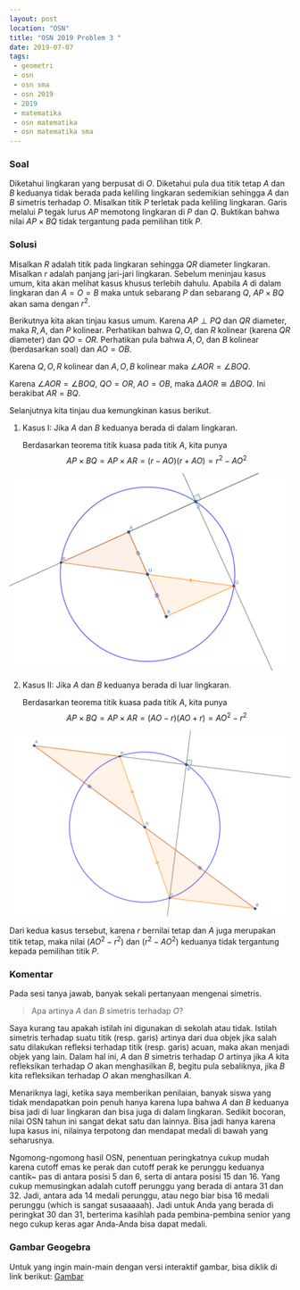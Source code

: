 ```yaml
---
layout: post
location: "OSN"
title: "OSN 2019 Problem 3 "
date: 2019-07-07
tags:
 - geometri
 - osn
 - osn sma
 - osn 2019
 - 2019
 - matematika
 - osn matematika
 - osn matematika sma
---
```



### Soal 

Diketahui lingkaran yang berpusat di $O$.
Diketahui pula dua titik tetap $A$ dan $B$ keduanya tidak berada pada
keliling lingkaran sedemikian sehingga $A$ dan $B$ simetris terhadap
$O$. Misalkan titik $P$ terletak pada keliling lingkaran. Garis melalui
$P$ tegak lurus $AP$ memotong lingkaran di $P$ dan $Q$. Buktikan bahwa
nilai $AP\times BQ$ tidak tergantung pada pemilihan titik $P$.


### Solusi
Misalkan $R$ adalah titik pada lingkaran sehingga $QR$
diameter lingkaran. Misalkan $r$ adalah panjang jari-jari lingkaran.
Sebelum meninjau kasus umum, kita akan melihat kasus khusus terlebih
dahulu. Apabila $A$ di dalam lingkaran dan $A=O=B$ maka untuk sebarang
$P$ dan sebarang $Q$, $AP\times BQ$ akan sama dengan $r^2$.

Berikutnya kita akan tinjau kasus umum. Karena $AP\perp PQ$ dan $QR$
diameter, maka $R,A,$ dan $P$ kolinear. Perhatikan bahwa $Q,O,$ dan $R$
kolinear (karena $QR$ diameter) dan $QO=OR$. Perhatikan pula bahwa
$A,O,$ dan $B$ kolinear (berdasarkan soal) dan $AO=OB$.

Karena $Q,O,R$ kolinear dan $A,O,B$ kolinear maka
$\angle AOR=\angle BOQ$.

Karena $\angle AOR=\angle BOQ$, $QO=OR,$ $AO=OB$, maka $\Delta AOR\cong
\Delta BOQ$. Ini berakibat $AR=BQ$.

Selanjutnya kita tinjau dua kemungkinan kasus berikut.

1.  Kasus I: Jika $A$ dan $B$ keduanya berada di dalam lingkaran.

    Berdasarkan teorema titik kuasa pada titik $A$, kita punya
    $$\label{dalam}
    AP\times BQ=AP\times AR=\left( r-AO\right) \left( r+AO\right) =r^{2}-AO^{2}$$

![A dan B di dalam lingkaran](/images/post/2019/osn2019p2-2.png)

2.  Kasus II: Jika $A$ dan $B$ keduanya berada di luar lingkaran.

    Berdasarkan teorema titik kuasa pada titik $A$, kita punya
    $$\label{luar}
    AP\times BQ=AP\times AR=\left( AO-r\right) \left( AO+r\right) =AO^{2}-r^{2}$$

![A dan B di luar lingkaran](/images/post/2019/osn2019p2-1.png)


Dari kedua kasus tersebut, karena $r$ bernilai tetap dan $A$ juga
merupakan titik tetap, maka nilai $\left( AO^{2}-r^{2}\right)$ dan
$\left(r^{2}-AO^{2}\right)$ keduanya tidak tergantung kepada pemilihan
titik $P$.

### Komentar

Pada sesi tanya jawab, banyak sekali pertanyaan mengenai simetris. 

> Apa artinya $A$ dan $B$ simetris terhadap $O$?

Saya kurang tau apakah istilah ini digunakan di sekolah atau tidak.
Istilah simetris terhadap suatu titik (resp. garis) artinya dari dua objek jika salah satu dilakukan refleksi terhadap titik (resp. garis) acuan, maka akan menjadi objek yang lain. Dalam hal ini, $A$ dan $B$ simetris terhadap $O$ artinya jika  $A$ kita refleksikan terhadap $O$ akan menghasilkan $B$, begitu pula sebaliknya, jika $B$ kita refleksikan terhadap $O$ akan menghasilkan $A$.

Menariknya lagi, ketika saya memberikan penilaian, banyak siswa yang tidak mendapatkan poin penuh hanya karena lupa bahwa $A$ dan $B$ keduanya bisa jadi di luar lingkaran dan bisa juga di dalam lingkaran. Sedikit bocoran, nilai OSN tahun ini sangat dekat satu dan lainnya. Bisa jadi hanya karena lupa kasus ini, nilainya terpotong dan mendapat medali di bawah yang seharusnya. 

Ngomong-ngomong hasil OSN, penentuan peringkatnya cukup mudah karena cutoff emas ke perak dan cutoff perak ke perunggu keduanya cantik~ pas di antara posisi 5 dan 6, serta di antara posisi 15 dan 16. Yang cukup memusingkan adalah cutoff perunggu yang berada di antara 31 dan 32. Jadi, antara ada 14 medali perunggu, atau nego biar bisa 16 medali perunggu (which is sangat susaaaaah). Jadi untuk Anda yang berada di peringkat 30 dan 31, berterima kasihlah pada pembina-pembina senior yang nego cukup keras agar Anda-Anda bisa dapat medali. 

### Gambar Geogebra

Untuk yang ingin main-main dengan versi interaktif gambar, bisa diklik di link berikut:
[Gambar](/files/OSN2019Problem2.html)
